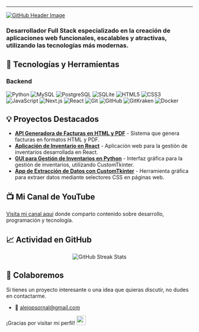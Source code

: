 ---

[![GitHub Header Image](https://github.com/user-attachments/assets/5c6dc07f-3faf-4267-b64e-26f0e15254dd)](url)

### Desarrollador **Full Stack** especializado en la creación de aplicaciones web funcionales, escalables y atractivas, utilizando las tecnologías más modernas.

## 🚀 Tecnologías y Herramientas

### Backend
![Python](https://img.shields.io/badge/Python-3776AB?style=flat-square&logo=python&logoColor=white)
![MySQL](https://img.shields.io/badge/MySQL-4479A1?style=flat-square&logo=mysql&logoColor=white)
![PostgreSQL](https://img.shields.io/badge/PostgreSQL-336791?style=flat-square&logo=postgresql&logoColor=white)
![SQLite](https://img.shields.io/badge/SQLite-003B57?style=flat-square&logo=sqlite&logoColor=white)
![HTML5](https://img.shields.io/badge/HTML5-E34F26?style=flat-square&logo=html5&logoColor=white)
![CSS3](https://img.shields.io/badge/CSS3-1572B6?style=flat-square&logo=css3&logoColor=white)
![JavaScript](https://img.shields.io/badge/JavaScript-F7DF1E?style=flat-square&logo=javascript&logoColor=black)
![Next.js](https://img.shields.io/badge/Next.js-000000?style=flat-square&logo=next.js&logoColor=white)
![React](https://img.shields.io/badge/React-61DAFB?style=flat-square&logo=react&logoColor=black)
![Git](https://img.shields.io/badge/Git-F05032?style=flat-square&logo=git&logoColor=white)
![GitHub](https://img.shields.io/badge/GitHub-181717?style=flat-square&logo=github&logoColor=white)
![GitKraken](https://img.shields.io/badge/GitKraken-179287?style=flat-square&logo=gitkraken&logoColor=white)
![Docker](https://img.shields.io/badge/Docker-2496ED?style=flat-square&logo=docker&logoColor=white)


## 💡 Proyectos Destacados

- [**API Generadora de Facturas en HTML y PDF**](https://github.com/MelonConYogurt/api-html-pdf-generator) - Sistema que genera facturas en formatos HTML y PDF.
- [**Aplicación de Inventario en React**](https://github.com/MelonConYogurt/inventory-react-app) - Aplicación web para la gestión de inventarios desarrollada en React.
- [**GUI para Gestión de Inventarios en Python**](https://github.com/MelonConYogurt/gui-python-inventarios-customtkinter) - Interfaz gráfica para la gestión de inventarios, utilizando CustomTkinter.
- [**App de Extracción de Datos con CustomTkinter**](https://github.com/MelonConYogurt/gui-extraccion-data-customtkinter) - Herramienta gráfica para extraer datos mediante selectores CSS en páginas web.


## 📺 Mi Canal de YouTube
[Visita mi canal aquí](https://www.youtube.com/channel/UCZw0RkautflfsCQ3jLDCztQ) donde comparto contenido sobre desarrollo, programación y tecnología.


## 📈 Actividad en GitHub

<p align="center">
  <img src="https://github-readme-streak-stats.herokuapp.com?user=MelonConYogurt&theme=dark&border_radius=10" alt="GitHub Streak Stats">
</p>


## 🤝 Colaboremos

Si tienes un proyecto interesante o una idea que quieras discutir, no dudes en contactarme.

- 📧 [alejopsornal@gmail.com](mailto:alejopsornal@gmail.com)


¡Gracias por visitar mi perfil! <img src="https://cultofthepartyparrot.com/parrots/hd/githubparrot.gif" width="25" height="25"/>



